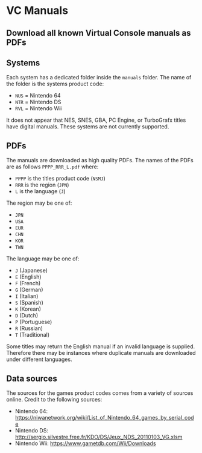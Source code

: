 # VC Manuals
## Download all known Virtual Console manuals as PDFs

## Systems
Each system has a dedicated folder inside the `manuals` folder. The name of the folder is the systems product code:

- `NUS` = Nintendo 64
- `NTR` = Nintendo DS
- `RVL` = Nintendo Wii

It does not appear that NES, SNES, GBA, PC Engine, or TurboGrafx titles have digital manuals. These systems are not currently supported.

## PDFs
The manuals are downloaded as high quality PDFs. The names of the PDFs are as follows `PPPP_RRR_L.pdf` where:

- `PPPP` is the titles product code (`NSMJ`)
- `RRR` is the region (`JPN`)
- `L` is the language (`J`)

The region may be one of:

- `JPN`
- `USA`
- `EUR`
- `CHN`
- `KOR`
- `TWN`

The language may be one of:

- `J` (Japanese)
- `E` (English)
- `F` (French)
- `G` (German)
- `I` (Italian)
- `S` (Spanish)
- `K` (Korean)
- `D` (Dutch)
- `P` (Portuguese)
- `R` (Russian)
- `T` (Traditional)

Some titles may return the English manual if an invalid language is supplied. Therefore there may be instances where duplicate manuals are downloaded under different languages.

## Data sources
The sources for the games product codes comes from a variety of sources online. Credit to the following sources:

- Nintendo 64: https://niwanetwork.org/wiki/List_of_Nintendo_64_games_by_serial_code
- Nintendo DS: http://sergio.silvestre.free.fr/KDO/DS/Jeux_NDS_20110103_VG.xlsm
- Nintendo Wii: https://www.gametdb.com/Wii/Downloads